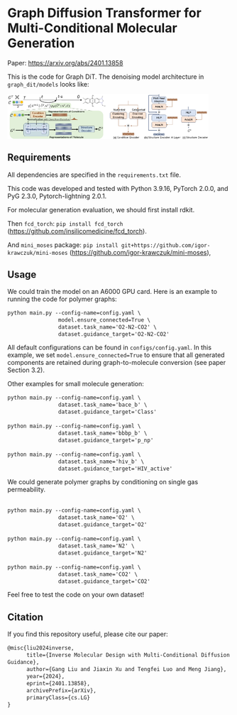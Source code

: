 Graph Diffusion Transformer for Multi-Conditional Molecular Generation
================================================================

Paper: https://arxiv.org/abs/2401.13858

This is the code for Graph DiT. The denoising model architecture in `graph_dit/models` looks like:

<div style="display: flex;" markdown="1">
      <img src="asset/reverse.png" style="width: 45%;" alt="Description of the first image">
      <img src="asset/arch.png" style="width: 45%;" alt="Description of the second image">
</div>


## Requirements
All dependencies are specified in the `requirements.txt` file.

This code was developed and tested with Python 3.9.16, PyTorch 2.0.0, and PyG 2.3.0, Pytorch-lightning 2.0.1.

For molecular generation evaluation, we should first install rdkit.

Then `fcd_torch`: `pip install fcd_torch` (https://github.com/insilicomedicine/fcd_torch).

And `mini_moses` package: `pip install git+https://github.com/igor-krawczuk/mini-moses` (https://github.com/igor-krawczuk/mini-moses),

## Usage

We could train the model on an A6000 GPU card. Here is an example to running the code for polymer graphs:

```
python main.py --config-name=config.yaml \
                model.ensure_connected=True \
                dataset.task_name='O2-N2-CO2' \
                dataset.guidance_target='O2-N2-CO2'
```
All default configurations can be found in `configs/config.yaml`. In this example, we set `model.ensure_connected=True` to ensure that all generated components are retained during graph-to-molecule conversion (see paper Section 3.2).

Other examples for small molecule generation:

```
python main.py --config-name=config.yaml \
                dataset.task_name='bace_b' \
                dataset.guidance_target='Class'

python main.py --config-name=config.yaml \
                dataset.task_name='bbbp_b' \
                dataset.guidance_target='p_np'

python main.py --config-name=config.yaml \
                dataset.task_name='hiv_b' \
                dataset.guidance_target='HIV_active'
```

We could generate polymer graphs by conditioning on single gas permeability.

```

python main.py --config-name=config.yaml \
                dataset.task_name='O2' \
                dataset.guidance_target='O2'

python main.py --config-name=config.yaml \
                dataset.task_name='N2' \
                dataset.guidance_target='N2'

python main.py --config-name=config.yaml \
                dataset.task_name='CO2' \
                dataset.guidance_target='CO2'
```

Feel free to test the code on your own dataset!

## Citation

If you find this repository useful, please cite our paper:

```
@misc{liu2024inverse,
      title={Inverse Molecular Design with Multi-Conditional Diffusion Guidance}, 
      author={Gang Liu and Jiaxin Xu and Tengfei Luo and Meng Jiang},
      year={2024},
      eprint={2401.13858},
      archivePrefix={arXiv},
      primaryClass={cs.LG}
}
```

